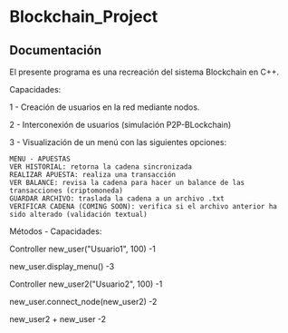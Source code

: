 # Blockchain_Project

## Documentación

El presente programa es una recreación del sistema Blockchain en C++.

Capacidades:

1 - Creación de usuarios en la red mediante nodos.

2 - Interconexión de usuarios (simulación P2P-BLockchain)

3 - Visualización de un menú con las siguientes opciones:

    MENU - APUESTAS
    VER HISTORIAL: retorna la cadena sincronizada
    REALIZAR APUESTA: realiza una transacción
    VER BALANCE: revisa la cadena para hacer un balance de las transacciones (criptomoneda)
    GUARDAR ARCHIVO: traslada la cadena a un archivo .txt
    VERIFICAR CADENA (COMING SOON): verifica si el archivo anterior ha sido alterado (validación textual)
    
Métodos - Capacidades:

  Controller new_user("Usuario1", 100) -1
  
  new_user.display_menu()  -3
  
  Controller new_user2("Usuario2", 100)  -1
  
  new_user.connect_node(new_user2) -2
  
  new_user2 + new_user -2
